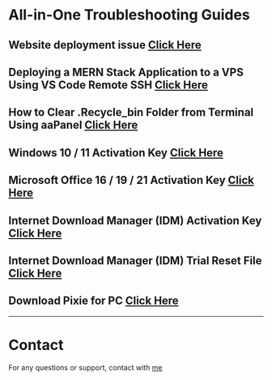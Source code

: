 # All-in-One Troubleshooting Guides

## Website deployment issue [Click Here](./main/website-deployment-issue/README.md)

## Deploying a MERN Stack Application to a VPS Using VS Code Remote SSH [Click Here](./main/deploy-sites-using-remote-ssh/README.md)

## How to Clear .Recycle_bin Folder from Terminal Using aaPanel [Click Here](./main/clear-recycle-bin-from-aapanel-using-terminal/README.md)

## Windows 10 / 11 Activation Key [Click Here](./main/windows-activation-key/README.md)

## Microsoft Office 16 / 19 / 21 Activation Key [Click Here](./main/microsoft-office-activation-key/README.md)

## Internet Download Manager (IDM) Activation Key [Click Here](./main/idm-activation-key/README.md)

## Internet Download Manager (IDM) Trial Reset File [Click Here](./main/idm-reset/README.md)

## Download Pixie for PC [Click Here](./main/pixie/README.md)

---

# Contact

For any questions or support, contact with [me](https://aminulislamemon.com/)
